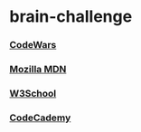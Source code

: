 # brain-challenge

<h3><a href ='https://www.codewars.com' target="_blank">CodeWars</a></h3>
<h3><a href='https://developer.mozilla.org/id/' target="_blank">Mozilla MDN</a></h3>
<h3><a href='https://www.w3schools.com/' target="_blank">W3School</a></h3>
<h3><a href='https://www.codecademy.com/learn' target="_blank">CodeCademy</a></h3>
